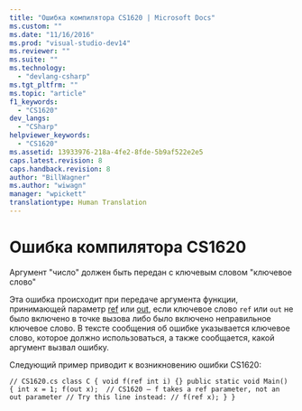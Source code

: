 ```yaml
---
title: "Ошибка компилятора CS1620 | Microsoft Docs"
ms.custom: ""
ms.date: "11/16/2016"
ms.prod: "visual-studio-dev14"
ms.reviewer: ""
ms.suite: ""
ms.technology: 
  - "devlang-csharp"
ms.tgt_pltfrm: ""
ms.topic: "article"
f1_keywords: 
  - "CS1620"
dev_langs: 
  - "CSharp"
helpviewer_keywords: 
  - "CS1620"
ms.assetid: 13933976-218a-4fe2-8fde-5b9af522e2e5
caps.latest.revision: 8
caps.handback.revision: 8
author: "BillWagner"
ms.author: "wiwagn"
manager: "wpickett"
translationtype: Human Translation
---
```

# Ошибка компилятора CS1620
Аргумент "число" должен быть передан с ключевым словом "ключевое слово"  
  
 Эта ошибка происходит при передаче аргумента функции, принимающей параметр [ref](../../csharp/language-reference/keywords/ref.md) или [out](../../csharp/language-reference/keywords/out.md), если ключевое слово `ref` или `out` не было включено в точке вызова либо было включено неправильное ключевое слово. В тексте сообщения об ошибке указывается ключевое слово, которое должно использоваться, а также сообщается, какой аргумент вызвал ошибку.  
  
 Следующий пример приводит к возникновению ошибки CS1620:  
  
```  
// CS1620.cs class C { void f(ref int i) {} public static void Main() { int x = 1; f(out x);  // CS1620 – f takes a ref parameter, not an out parameter // Try this line instead: // f(ref x); } }  
```